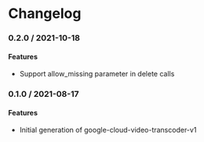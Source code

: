 # Changelog

### 0.2.0 / 2021-10-18

#### Features

* Support allow_missing parameter in delete calls

### 0.1.0 / 2021-08-17

#### Features

* Initial generation of google-cloud-video-transcoder-v1

